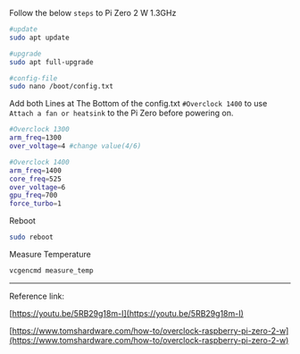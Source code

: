 Follow the below `steps` to Pi Zero 2 W 1.3GHz

```bash
#update
sudo apt update

#upgrade
sudo apt full-upgrade

#config-file
sudo nano /boot/config.txt
```

Add both Lines at The Bottom of the config.txt
`#Overclock 1400` to use `Attach a fan or heatsink` to the Pi Zero before powering on.

```bash
#Overclock 1300
arm_freq=1300
over_voltage=4 #change value(4/6)

#Overclock 1400
arm_freq=1400
core_freq=525
over_voltage=6
gpu_freq=700
force_turbo=1
```

Reboot

```bash
sudo reboot
```

Measure Temperature 

```bash
vcgencmd measure_temp
```

---

Reference link:

[https://youtu.be/5RB29g18m-I](https://youtu.be/5RB29g18m-I)

[https://www.tomshardware.com/how-to/overclock-raspberry-pi-zero-2-w](https://www.tomshardware.com/how-to/overclock-raspberry-pi-zero-2-w)
